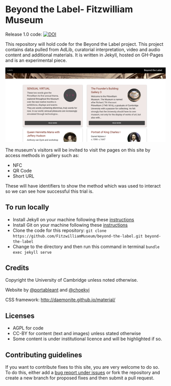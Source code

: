 # Beyond the Label- Fitzwilliam Museum

Release 1.0 code: [![DOI](https://zenodo.org/badge/206516480.svg)](https://zenodo.org/badge/latestdoi/206516480)


This repository will hold code for the Beyond the Label project. This project
contains data pulled from AdLib, curatorial interpretation, video and audio content and additional materials. It is written in Jekyll, hosted on GH-Pages and is an experimental piece.

![](images/screenshots/screenshot.png)

The museum's visitors will be invited to visit the pages on this site by access methods in gallery such as:

* NFC
* QR Code
* Short URL

These will have identifiers to show the method which was used to interact so we can see how successful this trial is.

## To run locally

* Install Jekyll on your machine following these [instructions](https://jekyllrb.com/docs/installation/)
* Install Git on your machine following these [instructions](https://git-scm.com/book/en/v2/Getting-Started-Installing-Git)
* Clone the code for this repository:
   `git clone https://github.com/FitzwilliamMuseum/beyond-the-label.git beyond-the-label`
* Change to the directory and then run this command in terminal `bundle exec jekyll serve`

## Credits

Copyright the University of Cambridge unless noted otherwise.

Website by [@portableant](https://github.com/portableant) and [@choekyi](https://github.com/choekyi)

CSS framework: http://daemonite.github.io/material/

## Licenses

* AGPL for code
* CC-BY for content (text and images) unless stated
otherwise
* Some content is under institutional licence and will be highlighted if so.

## Contributing guidelines

If you want to contribute fixes to this site, you are very welcome to do so. To
do this, either add a [bug report under issues](https://github.com/FitzwilliamMuseum/beyond-the-label/issues) or fork the repository and create a new branch for proposed fixes and then submit
a pull request.
